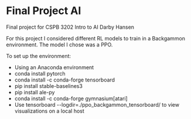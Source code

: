 # Final Project AI
Final project for CSPB 3202 Intro to AI
Darby Hansen

For this project I considered different RL models to train in a Backgammon environment. The model I chose was a PPO.

To set up the environment:
* Using an Anaconda environment
* conda install pytorch
* conda install -c conda-forge tensorboard
* pip install stable-baselines3
* pip install ale-py
* conda install -c conda-forge gymnasium[atari]
* Use tensorboard --logdir=./ppo_backgammon_tensorboard/ to view visualizations on a local host

